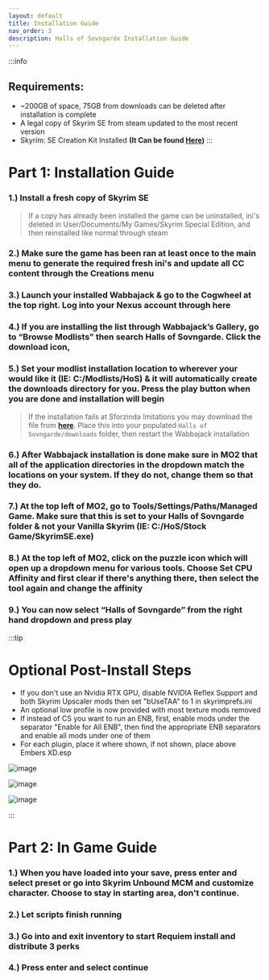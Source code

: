 ```yaml
---
layout: default
title: Installation Guide
nav_order: 2
description: Halls of Sovngarde Installation Guide
---
```


:::info
## **Requirements:**
- ~200GB of space, 75GB from downloads can be deleted after installation is complete 
- A legal copy of Skyrim SE from steam updated to the most recent version
- Skyrim: SE Creation Kit Installed **(It Can be found [Here](https://store.steampowered.com/app/1946180/Skyrim_Special_Edition_Creation_Kit/))**
:::

# **Part 1: Installation Guide**

### 1.) Install a fresh copy of Skyrim SE

> If a copy has already been installed the game can be uninstalled, ini's deleted in User/Documents/My Games/Skyrim Special Edition, and then reinstalled like normal through steam

### 2.) Make sure the game has been ran at least once to the main menu to generate the required fresh ini's and update all CC content through the Creations menu

### 3.) Launch your installed Wabbajack & go to the Cogwheel at the top right. Log into your Nexus account through here

### 4.) If you are installing the list through Wabbajack’s Gallery, go to “Browse Modlists” then search Halls of Sovngarde. Click the download icon,

### 5.) Set your modlist installation location to wherever your would like it (IE: C:/Modlists/HoS) & it will automatically create the downloads directory for you. Press the play button when you are done and installation will begin

> If the installation fails at Sforzinda Imitations you may download the file from **[here](https://drive.google.com/file/d/1yj9cxN0MAFQVuOpDNg2NJl0BAZHZm7CZ/edit)**. Place this into your populated `Halls of Sovngarde/downloads` folder, then restart the Wabbajack installation

### 6.) After Wabbajack installation is done make sure in MO2 that all of the application directories in the dropdown match the locations on your system. If they do not, change them so that they do.

### 7.) At the top left of MO2, go to Tools/Settings/Paths/Managed Game. Make sure that this is set to your Halls of Sovngarde folder & not your Vanilla Skyrim (IE: C:/HoS/Stock Game/SkyrimSE.exe)

### 8.) At the top left of MO2, click on the puzzle icon which will open up a dropdown menu for various tools. Choose Set CPU Affinity and first clear if there's anything there, then select the tool again and change the affinity

### 9.) You can now select “Halls of Sovngarde” from the right hand dropdown and press play

:::tip
# Optional Post-Install Steps

- If you don't use an Nvidia RTX GPU, disable NVIDIA Reflex Support and both Skyrim Upscaler mods then set "bUseTAA" to 1 in skyrimprefs.ini
- An optional low profile is now provided with most texture mods removed 
- If instead of CS you want to run an ENB, first, enable mods under the separator "Enable for All ENB", then find the appropriate ENB separators and enable all mods under one of them
- For each plugin, place it where shown, if not shown, place above Embers XD.esp

![image](https://github.com/TheMrNewVegas/TheMrNewVegas.github.io/assets/112358568/5edaafa2-a375-45d3-8612-f9f1e31fb169)

![image](https://github.com/TheMrNewVegas/TheMrNewVegas.github.io/assets/112358568/11db582f-3162-4ca8-a5d1-9067f5cae443)

![image](https://github.com/TheMrNewVegas/TheMrNewVegas.github.io/assets/48836285/d9863fab-4e0e-4059-9ca9-82b9793d7dac)

:::

# **Part 2: In Game Guide**

### 1.) When you have loaded into your save, press enter and select preset or go into Skyrim Unbound MCM and customize character. Choose to stay in starting area, don't continue.

### 2.) Let scripts finish running

### 3.) Go into and exit inventory to start Requiem install and distribute 3 perks

### 4.) Press enter and select continue

